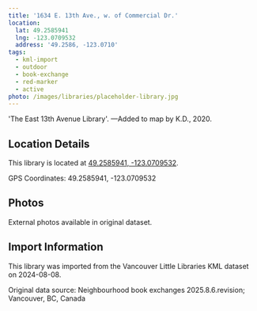 ```yaml
---
title: '1634 E. 13th Ave., w. of Commercial Dr.'
location:
  lat: 49.2585941
  lng: -123.0709532
  address: '49.2586, -123.0710'
tags:
  - kml-import
  - outdoor
  - book-exchange
  - red-marker
  - active
photo: /images/libraries/placeholder-library.jpg
---
```

'The East 13th Avenue Library'.
—Added to map by K.D., 2020.

## Location Details

This library is located at [49.2585941, -123.0709532](https://www.google.com/maps?q=49.2585941,-123.0709532).

GPS Coordinates: 49.2585941, -123.0709532

## Photos

External photos available in original dataset.

## Import Information

This library was imported from the Vancouver Little Libraries KML dataset on 2024-08-08.

Original data source: Neighbourhood book exchanges 2025.8.6.revision; Vancouver, BC, Canada
